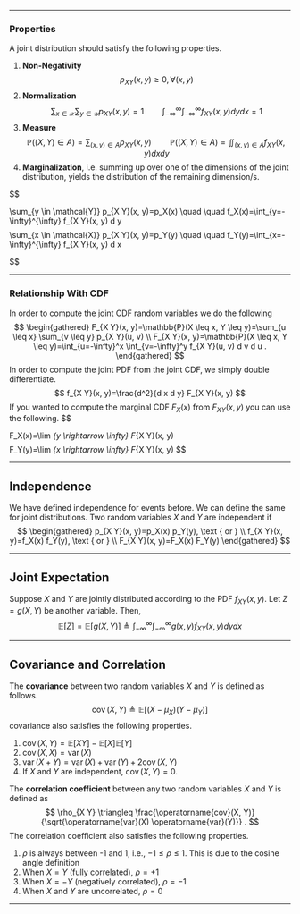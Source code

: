 ___
### Properties
A joint distribution should satisfy the following properties.

1. **Non-Negativity** 
$$p_{XY}(x,y) \geq 0, \forall (x,y)$$
2. **Normalization** 
$$
\sum_{x \in \mathcal{X}} \sum_{y \in \mathcal{Y}} p_{X Y}(x, y)=1 \quad \quad \int_{-\infty}^{\infty} \int_{-\infty}^{\infty} f_{X Y}(x, y) d y d x=1
$$
3. **Measure** 
$$
\mathbb{P}((X, Y) \in A)=\sum_{(x, y) \in A} p_{X Y}(x, y) \quad \quad \mathbb{P}((X, Y) \in A)=\iint_{(x, y) \in A} f_{X Y}(x, y) d x d y
$$
4. **Marginalization**, i.e. summing up over one of the dimensions of the joint distribution, yields the distribution of the remaining dimension/s.

$$

\sum_{y \in \mathcal{Y}} p_{X Y}(x, y)=p_X(x) \quad \quad f_X(x)=\int_{y=-\infty}^{\infty} f_{X Y}(x, y) d y
$$
$$
\sum_{x \in \mathcal{X}} p_{X Y}(x, y)=p_Y(y) \quad \quad f_Y(y)=\int_{x=-\infty}^{\infty} f_{X Y}(x, y) d x

$$
___
### Relationship With CDF
In order to compute the joint CDF random variables we do the following
$$
\begin{gathered}
F_{X Y}(x, y)=\mathbb{P}(X \leq x, Y \leq y)=\sum_{u \leq x} \sum_{v \leq y} p_{X Y}(u, v) \\
F_{X Y}(x, y)=\mathbb{P}(X \leq x, Y \leq y)=\int_{u=-\infty}^x \int_{v=-\infty}^y f_{X Y}(u, v) d v d u .
\end{gathered}
$$
In order to compute the joint PDF from the joint CDF, we simply double differentiate.
$$
f_{X Y}(x, y)=\frac{d^2}{d x d y} F_{X Y}(x, y)
$$
If you wanted to compute the marginal CDF $F_X(x)$ from $F_{XY}(x,y)$ you can use the following.
$$

F_X(x)=\lim _{y \rightarrow \infty} F_{X Y}(x, y)
$$
$$
F_Y(y)=\lim _{x \rightarrow \infty} F_{X Y}(x, y)
$$
___
## Independence
We have defined independence for events before. We can define the same for joint distributions. Two random variables $X$ and $Y$ are independent if 
$$
\begin{gathered}
p_{X Y}(x, y)=p_X(x) p_Y(y), \text { or } \\
f_{X Y}(x, y)=f_X(x) f_Y(y), \text { or } \\
F_{X Y}(x, y)=F_X(x) F_Y(y)
\end{gathered}
$$
___
## Joint Expectation
Suppose $X$ and $Y$ are jointly distributed according to the PDF $f_{XY}(x,y)$. Let $Z = g(X, Y)$ be another variable. Then, 
$$
\mathbb{E}[Z]=\mathbb{E}[g(X, Y)] \triangleq \int_{-\infty}^{\infty} \int_{-\infty}^{\infty} g(x, y) f_{X Y}(x, y) d y d x
$$
___
## Covariance and Correlation
The **covariance** between two random variables $X$ and $Y$ is defined as follows.
$$
\operatorname{cov}(X, Y) \triangleq \mathbb{E}\left[\left(X-\mu_X\right)\left(Y-\mu_Y\right)\right]
$$
covariance also satisfies the following properties.
1. $\operatorname{cov}(X, Y)=\mathbb{E}[X Y]-\mathbb{E}[X] \mathbb{E}[Y]$
2. $\operatorname{cov}(X, X)=\operatorname{var}(X)$
3. $\operatorname{var}(X+Y)=\operatorname{var}(X)+\operatorname{var}(Y)+2 \operatorname{cov}(X, Y)$
4. If $X$ and $Y$ are independent, $\operatorname{cov}(X, Y)=0$.

The **correlation coefficient** between any two random variables $X$ and $Y$ is defined as 
$$
\rho_{X Y} \triangleq \frac{\operatorname{cov}(X, Y)}{\sqrt{\operatorname{var}(X) \operatorname{var}(Y)}} .
$$
The correlation coefficient also satisfies the following properties.

1. $\rho$ is always between -1 and 1, i.e., $-1 \leq \rho \leq 1$. This is due to the cosine angle definition
2. When $X=Y$ (fully correlated), $\rho=+1$
3. When $X=-Y$ (negatively correlated), $\rho=-1$
4. When $X$ and $Y$ are uncorrelated, $\rho=0$

___